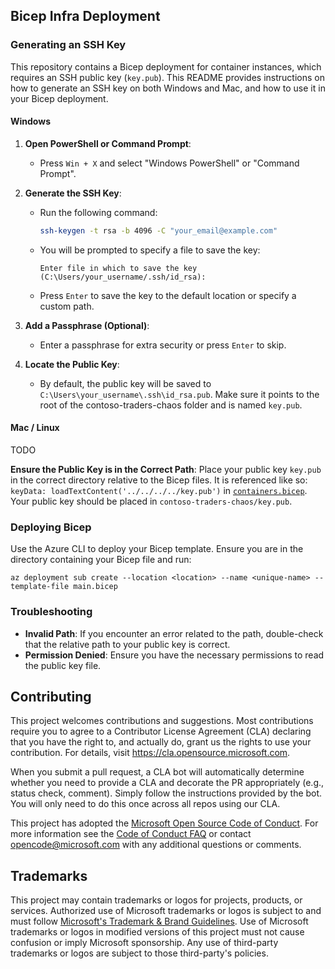 ## Bicep Infra Deployment

### Generating an SSH Key
This repository contains a Bicep deployment for container instances, which requires an SSH public key (`key.pub`). This README provides instructions on how to generate an SSH key on both Windows and Mac, and how to use it in your Bicep deployment.

#### Windows
1. **Open PowerShell or Command Prompt**:
    - Press `Win + X` and select "Windows PowerShell" or "Command Prompt".

2. **Generate the SSH Key**:
    - Run the following command:
      ```sh
      ssh-keygen -t rsa -b 4096 -C "your_email@example.com"
      ```
    - You will be prompted to specify a file to save the key:
      ```
      Enter file in which to save the key (C:\Users/your_username/.ssh/id_rsa):
      ```
    - Press `Enter` to save the key to the default location or specify a custom path.

3. **Add a Passphrase (Optional)**:
    - Enter a passphrase for extra security or press `Enter` to skip.

4. **Locate the Public Key**:
    - By default, the public key will be saved to `C:\Users\your_username\.ssh\id_rsa.pub`. 
    Make sure it points to the root of the contoso-traders-chaos folder and is named `key.pub`.

#### Mac / Linux
TODO

**Ensure the Public Key is in the Correct Path**:
Place your public key `key.pub` in the correct directory relative to the Bicep files. 
It is referenced like so: `keyData: loadTextContent('../../../../key.pub')` in [`containers.bicep`](infra/bicep/resources/containers.bicep#L107).
Your public key should be placed in `contoso-traders-chaos/key.pub`.


### Deploying Bicep
Use the Azure CLI to deploy your Bicep template. Ensure you are in the directory containing your Bicep file and run:
 ```shell
 az deployment sub create --location <location> --name <unique-name> --template-file main.bicep 
 ```

### Troubleshooting

- **Invalid Path**: If you encounter an error related to the path, double-check that the relative path to your public key is correct.
- **Permission Denied**: Ensure you have the necessary permissions to read the public key file.


## Contributing

This project welcomes contributions and suggestions.  Most contributions require you to agree to a
Contributor License Agreement (CLA) declaring that you have the right to, and actually do, grant us
the rights to use your contribution. For details, visit https://cla.opensource.microsoft.com.

When you submit a pull request, a CLA bot will automatically determine whether you need to provide
a CLA and decorate the PR appropriately (e.g., status check, comment). Simply follow the instructions
provided by the bot. You will only need to do this once across all repos using our CLA.

This project has adopted the [Microsoft Open Source Code of Conduct](https://opensource.microsoft.com/codeofconduct/).
For more information see the [Code of Conduct FAQ](https://opensource.microsoft.com/codeofconduct/faq/) or
contact [opencode@microsoft.com](mailto:opencode@microsoft.com) with any additional questions or comments.

## Trademarks

This project may contain trademarks or logos for projects, products, or services. Authorized use of Microsoft
trademarks or logos is subject to and must follow [Microsoft's Trademark & Brand Guidelines](https://www.microsoft.com/en-us/legal/intellectualproperty/trademarks/usage/general).
Use of Microsoft trademarks or logos in modified versions of this project must not cause confusion or imply Microsoft sponsorship.
Any use of third-party trademarks or logos are subject to those third-party's policies.